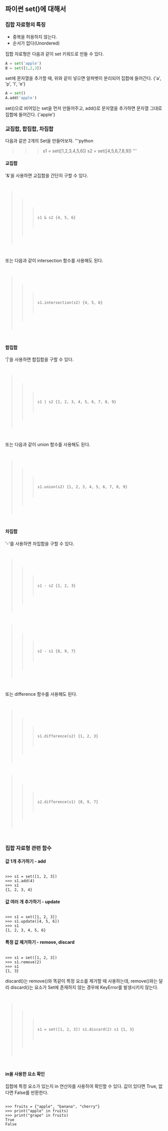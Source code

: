 ## 파이썬 set()에 대해서
### 집합 자료형의 특징
- 중복을 허용하지 않는다.
- 순서가 없다(Unordered)

집합 자료형은 다음과 같이 set 키워드로 만들 수 있다.
```python
A = set('apple')
B = set([1,2,3])
```

set에 문자열을 추가할 때, 위와 같이 넣으면 알파벳이 분리되어 집합에 들어간다.
{'a', 'p', 'l', 'e'}

```python
A = set()
A.add('apple')
```

set()으로 비어있는 set을 먼저 만들어주고, add()로 문자열을 추가하면 문자열 그대로 집합에 들어간다.
{'apple'}

### 교집합, 합집합, 차집합

다음과 같은 2개의 Set을 만들어보자.
'''python
>>> s1 = set([1,2,3,4,5,6])
>>> s2 = set([4,5,6,7,8,9])
'''

#### 교집합
'&'을 사용하면 교집합을 간단히 구할 수 있다.
<code>
>>> s1 & s2
{4, 5, 6}
</code>

또는 다음과 같이 intersection 함수를 사용해도 된다.
<code>
>>> s1.intersection(s2)
{4, 5, 6}
</code>

#### 합집합
'|'을 사용하면 합집합을 구할 수 있다.
<code>
>>> s1 | s2
{1, 2, 3, 4, 5, 6, 7, 8, 9}
</code>

또는 다음과 같이 union 함수를 사용해도 된다.
<code>
>>> s1.union(s2)
{1, 2, 3, 4, 5, 6, 7, 8, 9}
</code>

#### 차집합
'-'를 사용하면 차집합을 구할 수 있다.
<code>
>>> s1 - s2
{1, 2, 3}

>>> s2 - s1
{8, 9, 7}
</code>

또는 difference 함수를 사용해도 된다.
<code>
>>> s1.difference(s2)
{1, 2, 3}

>>> s2.difference(s1)
{8, 9, 7}
</code>

### 집합 자료형 관련 함수

#### 값 1개 추가하기 - add
<code>
>>> s1 = set([1, 2, 3])
>>> s1.add(4)
>>> s1
{1, 2, 3, 4}
</code>

#### 값 여러 개 추가하기 - update
<code>
>>> s1 = set([1, 2, 3])
>>> s1.update([4, 5, 6])
>>> s1
{1, 2, 3, 4, 5, 6}
</code>

#### 특정 값 제거하기 - remove, discard
<code>
>>> s1 = set([1, 2, 3])
>>> s1.remove(2)
>>> s1
{1, 3}
</code>

discard()는 remove()와 똑같이 특정 요소를 제거할 때 사용하는데, remove()와는 달리 discard()는 요소가 Set에 존재하지 않는 경우에 KeyError를 발생시키지 않는다.
<code>
>>> s1 = set([1, 2, 3])
>>> s1.discard(2)
>>> s1
{1, 3}
</code>

#### in을 사용한 요소 확인
집합에 특정 요소가 있는지 in 연산자를 사용하여 확인할 수 있다.
값이 있다면 True, 없다면 False를 반환한다.

<code>
>>> fruits = {"apple", "banana", "cherry"}
>>> print("apple" in fruits)
>>> print("grape" in fruits)
True
False
</code>
